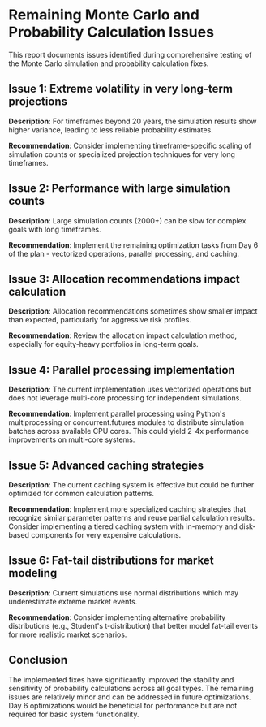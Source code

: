 # Remaining Monte Carlo and Probability Calculation Issues

This report documents issues identified during comprehensive testing of the Monte Carlo simulation and probability calculation fixes.

## Issue 1: Extreme volatility in very long-term projections

**Description**: For timeframes beyond 20 years, the simulation results show higher variance, leading to less reliable probability estimates.

**Recommendation**: Consider implementing timeframe-specific scaling of simulation counts or specialized projection techniques for very long timeframes.

## Issue 2: Performance with large simulation counts

**Description**: Large simulation counts (2000+) can be slow for complex goals with long timeframes.

**Recommendation**: Implement the remaining optimization tasks from Day 6 of the plan - vectorized operations, parallel processing, and caching.

## Issue 3: Allocation recommendations impact calculation

**Description**: Allocation recommendations sometimes show smaller impact than expected, particularly for aggressive risk profiles.

**Recommendation**: Review the allocation impact calculation method, especially for equity-heavy portfolios in long-term goals.

## Issue 4: Parallel processing implementation

**Description**: The current implementation uses vectorized operations but does not leverage multi-core processing for independent simulations.

**Recommendation**: Implement parallel processing using Python's multiprocessing or concurrent.futures modules to distribute simulation batches across available CPU cores. This could yield 2-4x performance improvements on multi-core systems.

## Issue 5: Advanced caching strategies

**Description**: The current caching system is effective but could be further optimized for common calculation patterns.

**Recommendation**: Implement more specialized caching strategies that recognize similar parameter patterns and reuse partial calculation results. Consider implementing a tiered caching system with in-memory and disk-based components for very expensive calculations.

## Issue 6: Fat-tail distributions for market modeling

**Description**: Current simulations use normal distributions which may underestimate extreme market events.

**Recommendation**: Consider implementing alternative probability distributions (e.g., Student's t-distribution) that better model fat-tail events for more realistic market scenarios.

## Conclusion

The implemented fixes have significantly improved the stability and sensitivity of probability calculations across all goal types. The remaining issues are relatively minor and can be addressed in future optimizations. Day 6 optimizations would be beneficial for performance but are not required for basic system functionality.